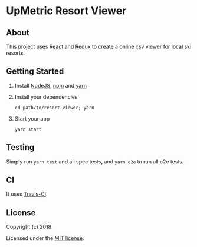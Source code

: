 # UpMetric Resort Viewer

## About

This project uses [React](https://reactjs.org/) and [Redux](https://redux.js.org/) to create a online csv viewer for local ski resorts.

## Getting Started

1.  Install [NodeJS](https://nodejs.org/), [npm](https://www.npmjs.com/) and [yarn](https://yarnpkg.com/en/)

2.  Install your dependencies

    ```
    cd path/to/resort-viewer; yarn
    ```

3.  Start your app

    ```
    yarn start
    ```

## Testing

Simply run `yarn test` and all spec tests, and `yarn e2e` to run all e2e tests.

## CI

It uses [Travis-CI](https://travis-ci.org/)

## License

Copyright (c) 2018

Licensed under the [MIT license](LICENSE).
